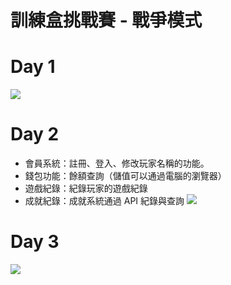 訓練盒挑戰賽 - 戰爭模式
===
# Day 1
![](https://blog.devdon.com/wp-content/uploads/2018/12/challenge-backend.png)

# Day 2
 - 會員系統：註冊、登入、修改玩家名稱的功能。
 - 錢包功能：餘額查詢（儲值可以通過電腦的瀏覽器）
 - 遊戲紀錄：紀錄玩家的遊戲紀錄
 - 成就紀錄：成就系統通過 API 紀錄與查詢
![](https://blog.devdon.com/wp-content/uploads/2018/12/Day2-5.png)

# Day 3
![](https://blog.devdon.com/wp-content/uploads/2018/12/Challenge-3-3.png)
